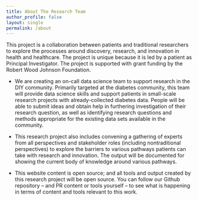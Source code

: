 ```yaml
---
title: About The Research Team
author_profile: false
layout: single
permalink: /about
---
```


This project is a collaboration between patients and traditional researchers to explore the processes around discovery, research, and innovation in health and healthcare. The project is unique because it is led by a patient as Principal Investigator. The project is supported with grant funding by the Robert Wood Johnson Foundation.

* We are creating an on-call data science team to support research in the DIY community. Primarily targeted at the diabetes community, this team will provide data science skills and support patients in small-scale research projects with already-collected diabetes data. People will be able to submit ideas and obtain help in furthering investigation of their research question, as well as identifying research questions and methods appropriate for the existing data sets available in the community.

* This research project also includes convening a gathering of experts from all perspectives and stakeholder roles (including nontraditional perspectives) to explore the barriers to various pathways patients can take with research and innovation. The output will be documented for showing the current body of knowledge around various pathways.

* This website content is open source; and all tools and output created by this research project will be open source. You can follow our Github repository – and PR content or tools yourself – to see what is happening in terms of content and tools relevant to this work.
